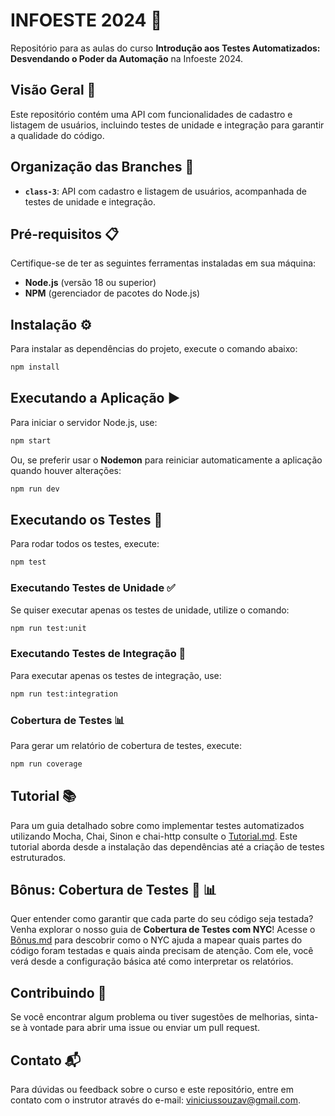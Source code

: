 
# INFOESTE 2024 🚀

Repositório para as aulas do curso **Introdução aos Testes Automatizados: Desvendando o Poder da Automação** na Infoeste 2024.

## Visão Geral 📝

Este repositório contém uma API com funcionalidades de cadastro e listagem de usuários, incluindo testes de unidade e integração para garantir a qualidade do código.

## Organização das Branches 🌿

- **`class-3`**: API com cadastro e listagem de usuários, acompanhada de testes de unidade e integração.

## Pré-requisitos 📋

Certifique-se de ter as seguintes ferramentas instaladas em sua máquina:

- **Node.js** (versão 18 ou superior)
- **NPM** (gerenciador de pacotes do Node.js)

## Instalação ⚙️

Para instalar as dependências do projeto, execute o comando abaixo:

```bash
npm install
```

## Executando a Aplicação ▶️

Para iniciar o servidor Node.js, use:

```bash
npm start
```

Ou, se preferir usar o **Nodemon** para reiniciar automaticamente a aplicação quando houver alterações:

```bash
npm run dev
```

## Executando os Testes 🧪

Para rodar todos os testes, execute:

```bash
npm test
```

### Executando Testes de Unidade ✅

Se quiser executar apenas os testes de unidade, utilize o comando:

```bash
npm run test:unit
```

### Executando Testes de Integração 🔗

Para executar apenas os testes de integração, use:

```bash
npm run test:integration
```

### Cobertura de Testes 📊

Para gerar um relatório de cobertura de testes, execute:

```bash
npm run coverage
```

## Tutorial 📚

Para um guia detalhado sobre como implementar testes automatizados utilizando Mocha, Chai, Sinon e chai-http consulte o [Tutorial.md](Tutorial.md). Este tutorial aborda desde a instalação das dependências até a criação de testes estruturados.

## Bônus: Cobertura de Testes 🎉 📊

Quer entender como garantir que cada parte do seu código seja testada? Venha explorar o nosso guia de **Cobertura de Testes com NYC**! Acesse o [Bônus.md](Bônus.md) para descobrir como o NYC ajuda a mapear quais partes do código foram testadas e quais ainda precisam de atenção. Com ele, você verá desde a configuração básica até como interpretar os relatórios.


## Contribuindo 🤝

Se você encontrar algum problema ou tiver sugestões de melhorias, sinta-se à vontade para abrir uma issue ou enviar um pull request.

## Contato 📬

Para dúvidas ou feedback sobre o curso e este repositório, entre em contato com o instrutor através do e-mail: [viniciussouzav@gmail.com](mailto:viniciussouzav@gmail.com).